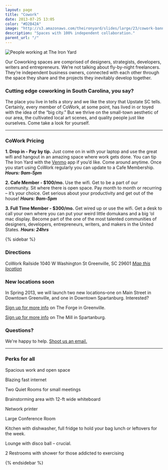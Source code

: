 ```yaml
---
layout: page
title: "Cowork"
date: 2013-07-25 13:05
color: "#D2B42A"
image: "http://s3.amazonaws.com/theironyard/slides/large/23/cowork-banner.jpg?1356719551"
description: "Spaces with 100% independent collaboration."
parent_url: "/"
---
```


![People working at The Iron Yard](https://theironyard.s3.amazonaws.com/uploads/image_asset/storage/225/cowork-greenville-railside-600.jpg)

Our Coworking spaces are comprised of designers, strategists, developers, writers and entrepreneurs. We’re not talking about fly-by-night freelancers. They’re independent business owners, connected with each other through the space they share and the projects they inevitably develop together.

### Cutting edge coworking in South Carolina, you say?

The place you live in tells a story and we like the story that Upstate SC tells. Certainly, every member of CoWork, at some point, has lived in or toyed with the idea of the “big city.” But we thrive on the small-town aesthetic of our area, the cultivated local art scenes, and quality people just like ourselves. Come take a look for yourself.

* * *

### CoWork Pricing

**1. Drop in - Pay by tip.**
Just come on in with your laptop and use the great wifi and hangout in an amazing space where work gets done. You can tip The Iron Yard with the [Venmo](http://venmo.com/) app if you’d like. Come around anytime. Once you start using CoWork regularly you can update to a Cafe Membership. _**Hours: 9am-5pm**_

**2. Cafe Member - $100/mo.**
Use the wifi. Get to be a part of our community. Sit where there is open space. Pay month to month or recurring – it’s your choice. Get serious about your productivity and get out of the house! _**Hours: 9am-5pm**_

**3. Full Time Member - $300/mo.**
Get wired up or use the wifi. Get a desk to call your own where you can put your weird little domukans and a big ‘ol mac display. Become part of the one of the most talented communities of designers, developers, entrepreneurs, writers, and makers in the United States. _**Hours: 24hrs**_

{% sidebar %}

### Directions

CoWork Railside
1040 W Washington St
Greenville, SC 29601
[_Map this location_](http://ironyard.co/UYPW8f)

### New locations soon

In Spring 2013, we will launch two new locations–one on Main Street in Downtown Greenville, and one in Downtown Spartanburg. Interested?

[Sign up for more info](http://eepurl.com/tCh99) on The Forge in Greenville.

[Sign up for more info](http://eepurl.com/tCiC9) on The Mill in Spartanburg.

### Questions?

We're happy to help. [Shoot us an email.](mailto:cowork@theironyard.com?subject=I)

* * *

### Perks for all

Spacious work and open space

Blazing fast internet

Two Quiet Rooms for small meetings

Brainstorming area with 12-ft wide whiteboard

Network printer

Large Conference Room

Kitchen with dishwasher, full fridge to hold your bag lunch or leftovers for the week.

Lounge with disco ball – crucial.

2 Restrooms with shower for those addicted to exercising

{% endsidebar %}